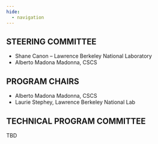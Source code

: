 ```yaml
---
hide:
  - navigation
---
```


## STEERING COMMITTEE
* Shane Canon – Lawrence Berkeley National Laboratory
* Alberto Madona Madonna, CSCS

## PROGRAM CHAIRS
* Alberto Madona Madonna, CSCS
* Laurie Stephey, Lawrence Berkeley National Lab

<!---
* Carlos Eduardo Arango Gutierrez, Red Hat, Inc.
* Christian Kniep, QNIB Solutions
-->

## TECHNICAL PROGRAM COMMITTEE

TBD

<!---
* Claudia Misale, IBM research
* Siew Hoon Leong, Swiss National Supercomputing Centre (CSCS)
* Paul Bryant, New Mexico Consortium
* Francois Diakhate, CEA-DAM
* Ivo Jimenez, University of California, Santa Cruz; University of Sonora
* John Lange, University of Pittsburg
* CJ Newburn, Nvidia Corporation
* Sameer Shende, University of Oregon
* Cory Snavely, National Energy Research Scientific Computing Center (NERSC), Lawrence Berkeley National Laboratory
* Jhonathan Sparks, HPE
* Joe Stubbs, Texas Advanced Computing Center (TACC)
* Laurie Stephey, NERSC, Berkeley Lab
* Anastasios Nanos, Bubificus Ltd
-->
